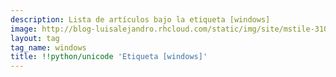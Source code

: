 ```yaml
---
description: Lista de artículos bajo la etiqueta [windows]
image: http://blog-luisalejandro.rhcloud.com/static/img/site/mstile-310x310.png
layout: tag
tag_name: windows
title: !!python/unicode 'Etiqueta [windows]'
---
```

